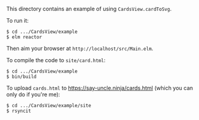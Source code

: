 This directory contains an example of using `CardsView.cardToSvg`.

To run it:

```
$ cd .../CardsView/example
$ elm reactor
```

Then aim your browser at `http://localhost/src/Main.elm`.

To compile the code to `site/card.html`:

```
$ cd .../CardsView/example
$ bin/build
```

To upload `cards.html` to https://say-uncle.ninja/cards.html (which you can only do if you're me):

```
$ cd .../CardsView/example/site
$ rsyncit
```
